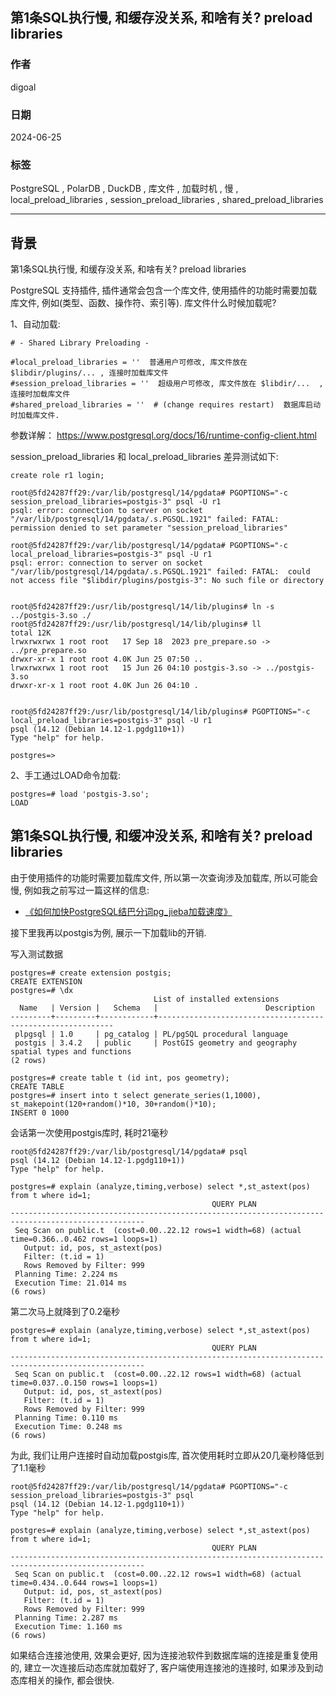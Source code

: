 ## 第1条SQL执行慢, 和缓存没关系, 和啥有关? preload libraries     
                               
### 作者                                                      
digoal                                                      
                                                      
### 日期                                                      
2024-06-25                                           
                                                      
### 标签                                     
PostgreSQL , PolarDB , DuckDB , 库文件 , 加载时机 , 慢 , local_preload_libraries , session_preload_libraries , shared_preload_libraries      
                                                      
----                                                      
                                                      
## 背景       
第1条SQL执行慢, 和缓存没关系, 和啥有关? preload libraries   
  
  
PostgreSQL 支持插件, 插件通常会包含一个库文件, 使用插件的功能时需要加载库文件, 例如(类型、函数、操作符、索引等).  库文件什么时候加载呢?    
  
1、自动加载:   
```  
# - Shared Library Preloading -  
  
#local_preload_libraries = ''  普通用户可修改, 库文件放在 $libdir/plugins/... , 连接时加载库文件    
#session_preload_libraries = ''  超级用户可修改, 库文件放在 $libdir/...  , 连接时加载库文件  
#shared_preload_libraries = ''  # (change requires restart)  数据库启动时加载库文件.    
```  
  
参数详解： https://www.postgresql.org/docs/16/runtime-config-client.html  
  
session_preload_libraries 和 local_preload_libraries 差异测试如下:    
```  
create role r1 login;  
  
root@5fd24287ff29:/var/lib/postgresql/14/pgdata# PGOPTIONS="-c session_preload_libraries=postgis-3" psql -U r1  
psql: error: connection to server on socket "/var/lib/postgresql/14/pgdata/.s.PGSQL.1921" failed: FATAL:  permission denied to set parameter "session_preload_libraries"  
  
root@5fd24287ff29:/var/lib/postgresql/14/pgdata# PGOPTIONS="-c local_preload_libraries=postgis-3" psql -U r1  
psql: error: connection to server on socket "/var/lib/postgresql/14/pgdata/.s.PGSQL.1921" failed: FATAL:  could not access file "$libdir/plugins/postgis-3": No such file or directory  
  
  
root@5fd24287ff29:/usr/lib/postgresql/14/lib/plugins# ln -s ../postgis-3.so ./  
root@5fd24287ff29:/usr/lib/postgresql/14/lib/plugins# ll  
total 12K  
lrwxrwxrwx 1 root root   17 Sep 18  2023 pre_prepare.so -> ../pre_prepare.so  
drwxr-xr-x 1 root root 4.0K Jun 25 07:50 ..  
lrwxrwxrwx 1 root root   15 Jun 26 04:10 postgis-3.so -> ../postgis-3.so  
drwxr-xr-x 1 root root 4.0K Jun 26 04:10 .  
  
  
root@5fd24287ff29:/usr/lib/postgresql/14/lib/plugins# PGOPTIONS="-c local_preload_libraries=postgis-3" psql -U r1  
psql (14.12 (Debian 14.12-1.pgdg110+1))  
Type "help" for help.  
  
postgres=>   
```  
  
  
2、手工通过LOAD命令加载:   
```  
postgres=# load 'postgis-3.so';  
LOAD  
```  
  
## 第1条SQL执行慢, 和缓冲没关系, 和啥有关? preload libraries   
  
由于使用插件的功能时需要加载库文件, 所以第一次查询涉及加载库, 所以可能会慢, 例如我之前写过一篇这样的信息:    
- [《如何加快PostgreSQL结巴分词pg_jieba加载速度》](../201607/20160725_02.md)    
  
接下里我再以postgis为例, 展示一下加载lib的开销.   
  
写入测试数据  
```  
postgres=# create extension postgis;  
CREATE EXTENSION  
postgres=# \dx  
                                List of installed extensions  
  Name   | Version |   Schema   |                        Description                           
---------+---------+------------+------------------------------------------------------------  
 plpgsql | 1.0     | pg_catalog | PL/pgSQL procedural language  
 postgis | 3.4.2   | public     | PostGIS geometry and geography spatial types and functions  
(2 rows)  
  
postgres=# create table t (id int, pos geometry);  
CREATE TABLE  
postgres=# insert into t select generate_series(1,1000), st_makepoint(120+random()*10, 30+random()*10);  
INSERT 0 1000  
```  
  
会话第一次使用postgis库时, 耗时21毫秒  
```  
root@5fd24287ff29:/var/lib/postgresql/14/pgdata# psql  
psql (14.12 (Debian 14.12-1.pgdg110+1))  
Type "help" for help.  
  
postgres=# explain (analyze,timing,verbose) select *,st_astext(pos) from t where id=1;  
                                             QUERY PLAN                                               
----------------------------------------------------------------------------------------------------  
 Seq Scan on public.t  (cost=0.00..22.12 rows=1 width=68) (actual time=0.366..0.462 rows=1 loops=1)  
   Output: id, pos, st_astext(pos)  
   Filter: (t.id = 1)  
   Rows Removed by Filter: 999  
 Planning Time: 2.224 ms  
 Execution Time: 21.014 ms  
(6 rows)  
```  
  
第二次马上就降到了0.2毫秒  
```  
postgres=# explain (analyze,timing,verbose) select *,st_astext(pos) from t where id=1;  
                                             QUERY PLAN                                               
----------------------------------------------------------------------------------------------------  
 Seq Scan on public.t  (cost=0.00..22.12 rows=1 width=68) (actual time=0.037..0.150 rows=1 loops=1)  
   Output: id, pos, st_astext(pos)  
   Filter: (t.id = 1)  
   Rows Removed by Filter: 999  
 Planning Time: 0.110 ms  
 Execution Time: 0.248 ms  
(6 rows)  
```  
  
为此, 我们让用户连接时自动加载postgis库, 首次使用耗时立即从20几毫秒降低到了1.1毫秒  
```  
root@5fd24287ff29:/var/lib/postgresql/14/pgdata# PGOPTIONS="-c session_preload_libraries=postgis-3" psql  
psql (14.12 (Debian 14.12-1.pgdg110+1))  
Type "help" for help.  
  
postgres=# explain (analyze,timing,verbose) select *,st_astext(pos) from t where id=1;  
                                             QUERY PLAN                                               
----------------------------------------------------------------------------------------------------  
 Seq Scan on public.t  (cost=0.00..22.12 rows=1 width=68) (actual time=0.434..0.644 rows=1 loops=1)  
   Output: id, pos, st_astext(pos)  
   Filter: (t.id = 1)  
   Rows Removed by Filter: 999  
 Planning Time: 2.287 ms  
 Execution Time: 1.160 ms  
(6 rows)  
```  
  
如果结合连接池使用, 效果会更好, 因为连接池软件到数据库端的连接是重复使用的, 建立一次连接后动态库就加载好了, 客户端使用连接池的连接时, 如果涉及到动态库相关的操作, 都会很快.    
  
